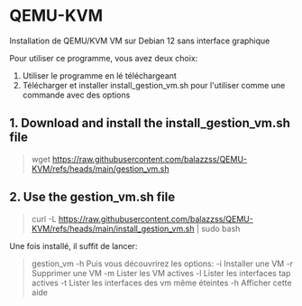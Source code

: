 # QEMU-KVM
Installation de QEMU/KVM VM sur Debian 12 sans interface graphique

Pour utiliser ce programme, vous avez deux choix:

 1.  Utiliser le programme en lé téléchargeant 
 2.  Télécharger et installer install_gestion_vm.sh pour l'utiliser comme une commande avec des options

## 1. Download and install the install_gestion_vm.sh file
> wget https://raw.githubusercontent.com/balazzss/QEMU-KVM/refs/heads/main/gestion_vm.sh

## 2. Use the gestion_vm.sh file
> curl -L https://raw.githubusercontent.com/balazzss/QEMU-KVM/refs/heads/main/install_gestion_vm.sh | sudo bash

Une fois installé, il suffit de lancer:
> gestion_vm -h
Puis vous découvrirez les options:
> -i  Installer une VM
> -r Supprimer une VM
> -m Lister les VM actives
> -l Lister les interfaces tap actives
> -t Lister les interfaces des vm même éteintes
> -h Afficher cette aide



